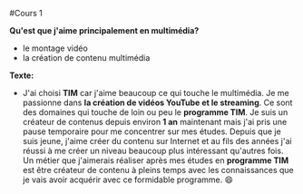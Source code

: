 #Cours 1 

**Qu'est que j'aime principalement en multimédia?**
* le montage vidéo
* la création de contenu multimédia

**Texte:**
* J'ai choisi **TIM** car j'aime beaucoup ce qui touche le multimédia. Je me passionne dans **la création de vidéos YouTube et le streaming**. Ce sont des domaines qui touche de loin ou peu le **programme TIM**. Je suis un créateur de contenus depuis environ **1 an** maintenant mais j'ai pris une pause temporaire pour me concentrer sur mes études. Depuis que je suis jeune, j'aime créer du contenu sur Internet et au fils des années j'ai réussi à me créer un niveau beaucoup plus intéressant qu'autres fois. Un métier que j'aimerais réaliser après mes études en **programme TIM** est être créateur de contenu à pleins temps avec les connaissances que je vais avoir acquérir avec ce formidable programme. 😄
